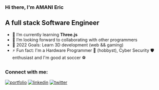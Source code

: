 ### Hi there, I'm AMANI Eric

## A full stack Software Engineer

- 🌱 I’m currently learning **Three.js**
- 👯 I’m looking forward to collaborating with other programmers
- 🥅 2022 Goals: Learn 3D development (web && gaming)
- ⚡ Fun fact: I'm a Hardware Programmer 🤖 (hobbyst), Cyber Security 🛡️ enthusiast and I'm good at soccer ⚽

### Connect with me:

[![portfolio](https://img.shields.io/badge/my_portfolio-000?style=for-the-badge&logo=ko-fi&logoColor=white)](https://www.amanieric.com/)
[![linkedin](https://img.shields.io/badge/linkedin-0A66C2?style=for-the-badge&logo=linkedin&logoColor=white)](https://www.linkedin.com/in/amani-eric/)
[![twitter](https://img.shields.io/badge/twitter-1DA1F2?style=for-the-badge&logo=twitter&logoColor=white)](https://twitter.com/amaniericus)
